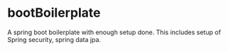 # bootBoilerplate
A spring boot boilerplate with enough setup done. This includes setup of Spring security, spring data jpa.
